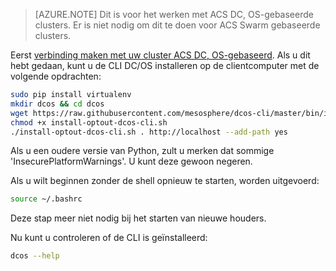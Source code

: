<properties
   pageTitle="DC-en OS CLI installeren | Microsoft Azure"
   description="DC-en OS CLI installeren."
   services="container-service"
   documentationCenter=""
   authors="rgardler"
   manager="timlt"
   editor=""
   tags="acs, azure-container-service"
   keywords="Containers, Micro-services, DC/OS, Azure"/>

<tags
   ms.service="container-service"
   ms.devlang="na"
   ms.topic="get-started-article"
   ms.tgt_pltfrm="na"
   ms.workload="na"
   ms.date="05/10/2016"
   ms.author="rogardle"/>

>[AZURE.NOTE] Dit is voor het werken met ACS DC, OS-gebaseerde clusters. Er is niet nodig om dit te doen voor ACS Swarm gebaseerde clusters.

Eerst [verbinding maken met uw cluster ACS DC, OS-gebaseerd](../articles/container-service/container-service-connect.md). Als u dit hebt gedaan, kunt u de CLI DC/OS installeren op de clientcomputer met de volgende opdrachten:

```bash
sudo pip install virtualenv
mkdir dcos && cd dcos
wget https://raw.githubusercontent.com/mesosphere/dcos-cli/master/bin/install/install-optout-dcos-cli.sh
chmod +x install-optout-dcos-cli.sh
./install-optout-dcos-cli.sh . http://localhost --add-path yes
```

Als u een oudere versie van Python, zult u merken dat sommige 'InsecurePlatformWarnings'. U kunt deze gewoon negeren.

Als u wilt beginnen zonder de shell opnieuw te starten, worden uitgevoerd:

```bash
source ~/.bashrc
```

Deze stap meer niet nodig bij het starten van nieuwe houders.

Nu kunt u controleren of de CLI is geïnstalleerd:

```bash
dcos --help
```
